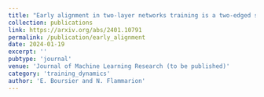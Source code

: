```yaml
---
title: "Early alignment in two-layer networks training is a two-edged sword"
collection: publications
link: https://arxiv.org/abs/2401.10791
permalink: /publication/early_alignment
date: 2024-01-19
excerpt: ''
pubtype: 'journal'
venue: 'Journal of Machine Learning Research (to be published)'
category: 'training_dynamics'
author: 'E. Boursier and N. Flammarion'
---
```

